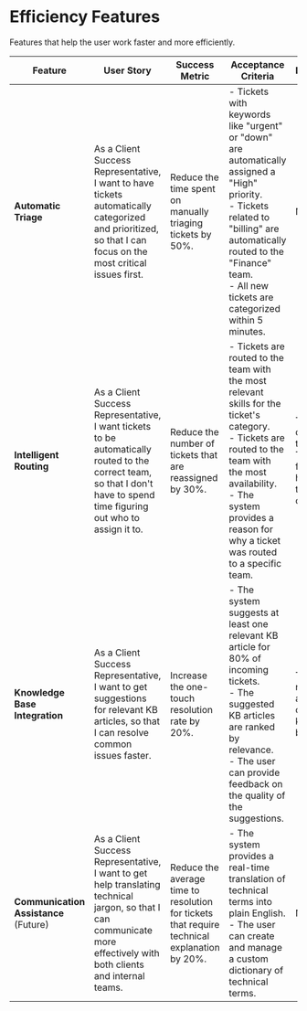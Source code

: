 # Efficiency Features

Features that help the user work faster and more efficiently.

| Feature                               | User Story                                                                                                                                                              | Success Metric                                                                               | Acceptance Criteria                                                                                                                                                                                                                         | Dependencies                                                                                   | Technical Notes                                                                                                                                                                              |
| ------------------------------------- | ----------------------------------------------------------------------------------------------------------------------------------------------------------------------- | -------------------------------------------------------------------------------------------- | ------------------------------------------------------------------------------------------------------------------------------------------------------------------------------------------------------------------------------------------- | ---------------------------------------------------------------------------------------------- | -------------------------------------------------------------------------------------------------------------------------------------------------------------------------------------------- |
| **Automatic Triage**                  | As a Client Success Representative, I want to have tickets automatically categorized and prioritized, so that I can focus on the most critical issues first.            | Reduce the time spent on manually triaging tickets by 50%.                                   | - Tickets with keywords like "urgent" or "down" are automatically assigned a "High" priority.<br>- Tickets related to "billing" are automatically routed to the "Finance" team.<br>- All new tickets are categorized within 5 minutes.      | None.                                                                                          | This feature will use a combination of keyword matching and a machine learning model to categorize and prioritize tickets. The model will be trained on a dataset of historical ticket data. |
| **Intelligent Routing**               | As a Client Success Representative, I want tickets to be automatically routed to the correct team, so that I don't have to spend time figuring out who to assign it to. | Reduce the number of tickets that are reassigned by 30%.                                     | - Tickets are routed to the team with the most relevant skills for the ticket's category.<br>- Tickets are routed to the team with the most availability.<br>- The system provides a reason for why a ticket was routed to a specific team. | This feature depends on the "Automatic Triage" feature to have accurate ticket categorization. | This feature will use a rules-based engine to route tickets. The rules will be configurable by the system administrator.                                                                     |
| **Knowledge Base Integration**        | As a Client Success Representative, I want to get suggestions for relevant KB articles, so that I can resolve common issues faster.                                     | Increase the one-touch resolution rate by 20%.                                               | - The system suggests at least one relevant KB article for 80% of incoming tickets.<br>- The suggested KB articles are ranked by relevance.<br>- The user can provide feedback on the quality of the suggestions.                           | This feature requires access to the company's knowledge base.                                  | This feature will use a natural language processing (NLP) model to match tickets to relevant KB articles.                                                                                    |
| **Communication Assistance** (Future) | As a Client Success Representative, I want to get help translating technical jargon, so that I can communicate more effectively with both clients and internal teams.   | Reduce the average time to resolution for tickets that require technical explanation by 20%. | - The system provides a real-time translation of technical terms into plain English.<br>- The user can create and manage a custom dictionary of technical terms.                                                                            | None.                                                                                          | This feature will use a combination of a pre-built dictionary and a machine learning model to provide the translation.                                                                       |
